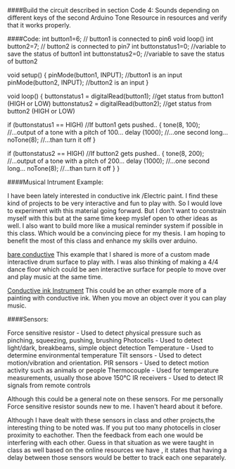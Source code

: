 ####Build the circuit described in section Code 4: Sounds depending on different keys of the second Arduino Tone 
Resource in resources and verify that it works properly.

####Code:
int button1=6; // button1 is connected to pin6 void loop()
int button2=7; // button2 is connected to pin7
int buttonstatus1=0; //variable to save the status of button1
int buttonstatus2=0; //variable to save the status of button2

void setup()
{
pinMode(button1, INPUT); //button1 is an input
pinMode(button2, INPUT); //button2 is an input
}

void loop()
{
buttonstatus1 = digitalRead(button1); //get status from button1 (HIGH or LOW)
buttonstatus2 = digitalRead(button2); //get status from button2 (HIGH or LOW)

if (buttonstatus1 == HIGH) //If button1 gets pushed..
{
tone(8, 100); //...output of a tone with a pitch of 100...
delay (1000); //...one second long...
noTone(8); //...than turn it off
}

if (buttonstatus2 == HIGH) //If button2 gets pushed..
{
tone(8, 200); //...output of a tone with a pitch of 200...
delay (1000); //...one second long...
noTone(8); //...than turn it off
}
}

####Musical Intrument Example:

I have been lately interested in conductive ink /Electric paint. I find these 
kind of projects to be very interactive and fun to play with. So I would love to experiment with this material going forward.
But I don't want to constrain myself with this but at the same time keep myslef open to other ideas as well.
I also want to build more like a musical reminder system if possible in this class.
Which would be a convincing piece for my thesis. I am hoping to benefit the most of this class and enhance my skills over arduino.

[bare conductive](https://www.crowdsupply.com/bare-conductive/bare-conductive)
This example that I shared is more of a custom made interactive drum surface to play with.
I was also thinking of making a 4/4 dance floor which could be aen interactive surface for people to move over and play music 
at the same time.

[Conductive ink Instrument](http://cargocollective.com/carolacintron/instrument-o-02-2013-Conductive-ink-wood-and-electronic-components-8)
This could be an other example more of a painting with conductive ink. When you move an object over it you can play music.

####Sensors:

Force sensitive resistor - Used to detect physical pressure such as pinching, squeezing, pushing, brushing
Photocells - Used to detect light/dark, breakbeams, simple object detection
Temperature - Used to determine environmental temperature
Tilt sensors - Used to detect motion/vibration and orientation.
PIR sensors - Used to detect motion activity such as animals or people
Thermocouple - Used for temperature measurements, usually those above 150°C
IR receivers - Used to detect IR signals from remote controls

Although this could be a general note on these sensors. For me personally Force sensitive resistor sounds new to me.
I haven't heard about it before. 
 
Although I have dealt with these sensors in class and other projects,the interesting thing to be noted was.
If you put too many photocells in closer proximity to eachother. Then the feedback from each one would be interfering with each 
other. Guess in that situation as we were taught in class as well based on the online resources we have , it states that having 
a delay between those sensors would be better to track each one separately.

